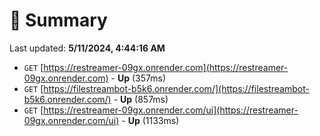 # 📖 Summary
Last updated: **5/11/2024, 4:44:16 AM**

- `GET` [https://restreamer-09gx.onrender.com](https://restreamer-09gx.onrender.com) - **Up** (357ms)
- `GET` [https://filestreambot-b5k6.onrender.com/](https://filestreambot-b5k6.onrender.com/) - **Up** (857ms)
- `GET` [https://restreamer-09gx.onrender.com/ui](https://restreamer-09gx.onrender.com/ui) - **Up** (1133ms)
